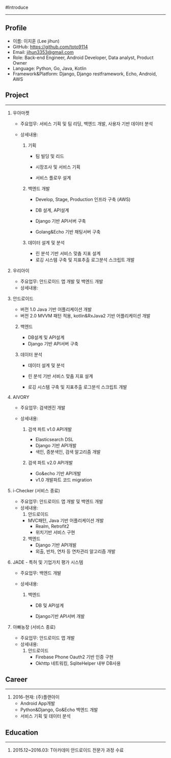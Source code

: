 #Introduce

------

## Profile

- 이름: 이지훈 (Lee jihun)
- GitHub: <https://github.com/toto9114>
- Email: jihun3353@gmail.com
- Role: Back-end Engineer, Android Developer, Data analyst, Product Owner
- Language: Python, Go, Java, Kotlin
- Framework&Platform: Django, Django restframework, Echo, Android, AWS

## Project

---

1. 우아마켓
   - 주요업무: 서비스 기획 및 팀 리딩, 백엔드 개발, 사용자 기반 데이터 분석
   - 상세내용:

     1. 기획

        - 팀 빌딩 및 리드

        - 시장조사 및 서비스 기획
        - 서비스 플로우 설계

     2. 백엔드 개발

        - Develop, Stage, Production 인프라 구축 (AWS)
        - DB 설계, API설계

        - Django 기반 API서버 구축
        - Golang&Echo 기반 채팅서버 구축

     3. 데이터 설계 및 분석

        - 린 분석 기반 서비스 맞춤 지표 설계
        - 로깅 시스템 구축 및 지표추출 로그분석 스크립트 개발

2. 우리아이
   - 주요업무: 안드로이드 앱 개발 및 백엔드 개발
   - 상세내용:
     
  1. 안드로이드
     
        - 버전 1.0 Java 기반 어플리케이션 개발
        - 버전 2.0 MVVM 패턴 적용, kotlin&RxJava2 기반 어플리케이션 개발
     
     2. 백엔드
     
        - DB설계 및 API설계
        - Django 기반 API서버 구축
     
     3. 데이터 분석
     
        - 데이터 설계 및 분석
     
        - 린 분석 기반 서비스 맞춤 지표 설계
        - 로깅 시스템 구축 및 지표추출 로그분석 스크립트 개발
   
3. AIVORY
   - 주요업무: 검색엔진 개발
   - 상세내용:

     1. 검색 파트 v1.0 API개발
        - Elasticsearch DSL
        - Django 기반 API개발
        - 색인, 증분색인, 검색 알고리즘 개발

     2. 검색 파트 v2.0 API개발
        - Go&echo 기반 API개발
        - v1.0 개발파트 코드 migration

4. i-Checker (서비스 종료)
   - 주요업무: 안드로이드 앱 개발 및 백엔드 개발
   - 상세내용:
     1. 안드로이드
     - MVC패턴, Java 기반 어플리케이션 개발
        - Realm, Retrofit2
        - 위치기반 서비스 구현
     2. 백엔드
        - Django 기반 API개발
        - 외출, 반차, 연차 등 연차관리 알고리즘 개발
   
5. JADE - 특허 및 기업가치 평가 시스템
   - 주요업무: 백엔드 개발
   - 상세내용:

     1. 백엔드

        - DB 및 API설계

        - Django기반 API서버 개발

6. 아빠농장 (서비스 종료)
   - 주요업무: 안드로이드 앱 개발
   - 상세내용:
     1. 안드로이드
        - Firebase Phone Oauth2 기반 인증 구현
        - Okhttp 네트워킹, SqliteHelper 내부 DB사용

## Career

---

1. 2016-현재: (주)플랜아이
   - Android App개발
   - Python&Django, Go&Echo 백엔드 개발
   - 서비스 기획 및 데이터 분석

## Education

---

1. 2015.12~2016.03: T아카데미 안드로이드 전문가 과정 수료